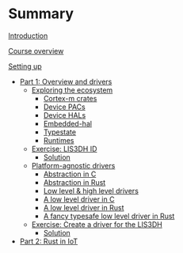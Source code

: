 # Summary

[Introduction](preface/introduction.md)

[Course overview](preface/curriculum.md)

[Setting up](preface/setup.md)

 - [Part 1: Overview and drivers]()
   - [Exploring the ecosystem]()
     - [Cortex-m crates]()
     - [Device PACs]()
     - [Device HALs]()
     - [Embedded-hal]()
     - [Typestate]()
     - [Runtimes]()
   - [Exercise: LIS3DH ID]()
     - [Solution]()
   - [Platform-agnostic drivers]()
     - [Abstraction in C]()
     - [Abstraction in Rust]()
     - [Low level & high level drivers]()
     - [A low level driver in C]()
     - [A low level driver in Rust]()
     - [A fancy typesafe low level driver in Rust]()
   - [Exercise: Create a driver for the LIS3DH]()
     - [Solution]()
 - [Part 2: Rust in IoT]()